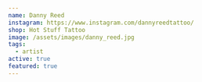 ```yaml
---
name: Danny Reed
instagram: https://www.instagram.com/dannyreedtattoo/
shop: Hot Stuff Tattoo
image: /assets/images/danny_reed.jpg
tags:
  - artist
active: true
featured: true
---
```

